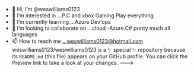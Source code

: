 - 👋 Hi, I’m @weswilliams0123
- 👀 I’m interested in ...P.C and xbox Gaming Play everything
- 🌱 I’m currently learning ...Azure Dev'ops
- 💞️ I’m looking to collaborate on ...cloud -Azure.C# pretty much all languages
- 📫 How to reach me ...weswilliams0123@hotmail.com
weswilliams0123/weswilliams0123 is a ✨ special ✨ repository because its `README.md` (this file) appears on your GitHub profile.
You can click the Preview link to take a look at your changes.
--->
